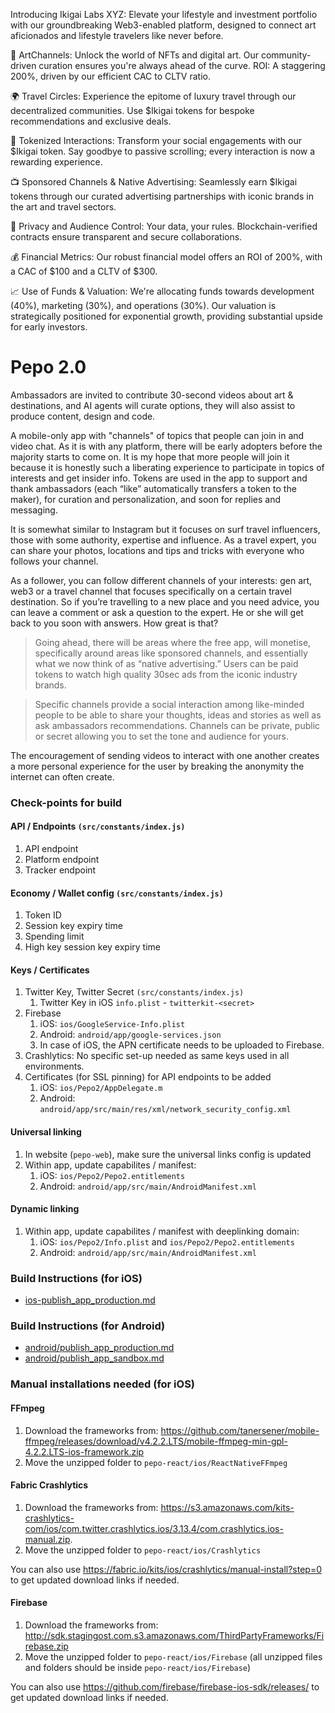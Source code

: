 Introducing Ikigai Labs XYZ: Elevate your lifestyle and investment portfolio with our groundbreaking Web3-enabled platform, designed to connect art aficionados and lifestyle travelers like never before.

💎 ArtChannels: Unlock the world of NFTs and digital art. Our community-driven curation ensures you're always ahead of the curve. ROI: A staggering 200%, driven by our efficient CAC to CLTV ratio.

🌍 Travel Circles: Experience the epitome of luxury travel through our decentralized communities. Use $Ikigai tokens for bespoke recommendations and exclusive deals.

💌 Tokenized Interactions: Transform your social engagements with our $Ikigai token. Say goodbye to passive scrolling; every interaction is now a rewarding experience.

📺 Sponsored Channels & Native Advertising: Seamlessly earn $Ikigai tokens through our curated advertising partnerships with iconic brands in the art and travel sectors.

🔐 Privacy and Audience Control: Your data, your rules. Blockchain-verified contracts ensure transparent and secure collaborations.

💰 Financial Metrics: Our robust financial model offers an ROI of 200%, with a CAC of $100 and a CLTV of $300.

📈 Use of Funds & Valuation: We're allocating funds towards development (40%), marketing (30%), and operations (30%). Our valuation is strategically positioned for exponential growth, providing substantial upside for early investors.

# Pepo 2.0

Ambassadors are invited to contribute 30-second videos about art & destinations, and AI agents will curate options, they will also assist to produce content, design and code.

A mobile-only app with "channels" of topics that people can join in and video chat. As it is with any platform, there will be early adopters before the majority starts to come on. It is my hope that more people will join it because it is honestly such a liberating experience to participate in topics of interests and get insider info. Tokens are used in the app to support and thank ambassadors (each “like” automatically transfers a token to the maker), for curation and personalization, and soon for replies and messaging.

It is somewhat similar to Instagram but it focuses on surf travel influencers, those with some authority, expertise and influence. As a travel expert, you can share your photos, locations and tips and tricks with everyone who follows your channel. 

As a follower, you can follow different channels of your interests: gen art, web3 or a travel channel that focuses specifically on a certain travel destination. So if you’re travelling to a new place and you need advice, you can leave a comment or ask a question to the expert. He or she will get back to you soon with answers. How great is that?

> Going ahead, there will be areas where the free app, will monetise, specifically around areas like sponsored channels, and essentially what we now think of as “native advertising.” Users can be paid tokens to watch high quality 30sec ads from the iconic industry brands.

> Specific channels provide a social interaction among like-minded people to be able to share your thoughts, ideas and stories as well as ask ambassadors recommendations. Channels can be private, public or secret allowing you to set the tone and audience for yours.

The encouragement of sending videos to interact with one another creates a more personal experience for the user by breaking the anonymity the internet can often create.

### Check-points for build

#### API / Endpoints `(src/constants/index.js)`
1. API endpoint
2. Platform endpoint
3. Tracker endpoint

#### Economy / Wallet config `(src/constants/index.js)`
1. Token ID
2. Session key expiry time
3. Spending limit
4. High key session key expiry time

#### Keys / Certificates
1. Twitter Key, Twitter Secret `(src/constants/index.js)`
    1. Twitter Key in iOS `info.plist` - `twitterkit-<secret>`
2. Firebase
    1. iOS: `ios/GoogleService-Info.plist`
    2. Android: `android/app/google-services.json`
    3. In case of iOS, the APN certificate needs to be uploaded to Firebase.
3. Crashlytics: No specific set-up needed as same keys used in all environments.
4. Certificates (for SSL pinning) for API endpoints to be added
    1. iOS: `ios/Pepo2/AppDelegate.m`
    2. Android: `android/app/src/main/res/xml/network_security_config.xml`

#### Universal linking
1. In website (`pepo-web`), make sure the universal links config is updated
2. Within app, update capabilites / manifest:
    1. iOS: `ios/Pepo2/Pepo2.entitlements`
    2. Android: `android/app/src/main/AndroidManifest.xml`

#### Dynamic linking
1. Within app, update capabilites / manifest with deeplinking domain:
    1. iOS: `ios/Pepo2/Info.plist` and `ios/Pepo2/Pepo2.entitlements` 
    2. Android: `android/app/src/main/AndroidManifest.xml`

### Build Instructions (for iOS)

- [ios-publish_app_production.md](iOS_production.md)

### Build Instructions (for Android)

- [android/publish_app_production.md](android/publish_app_production.md)
- [android/publish_app_sandbox.md](android/publish_app_sandbox.md)

### Manual installations needed (for iOS)

#### FFmpeg 

1. Download the frameworks from: https://github.com/tanersener/mobile-ffmpeg/releases/download/v4.2.2.LTS/mobile-ffmpeg-min-gpl-4.2.2.LTS-ios-framework.zip
2. Move the unzipped folder to `pepo-react/ios/ReactNativeFFmpeg`

#### Fabric Crashlytics

1. Download the frameworks from: https://s3.amazonaws.com/kits-crashlytics-com/ios/com.twitter.crashlytics.ios/3.13.4/com.crashlytics.ios-manual.zip.
2. Move the unzipped folder to `pepo-react/ios/Crashlytics`
 
You can also use https://fabric.io/kits/ios/crashlytics/manual-install?step=0 to get updated download links if needed.

#### Firebase

1. Download the frameworks from: http://sdk.stagingost.com.s3.amazonaws.com/ThirdPartyFrameworks/Firebase.zip
2. Move the unzipped folder to `pepo-react/ios/Firebase` (all unzipped files and folders should be inside `pepo-react/ios/Firebase`)

You can also use https://github.com/firebase/firebase-ios-sdk/releases/ to get updated download links if needed.
